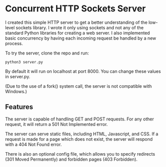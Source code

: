 # Concurrent HTTP Sockets Server

I created this simple HTTP server to get a better understanding of the low-level sockets library. I wrote it only using sockets and not any of the standard Python libraries for creating a web server. I also implemented basic concurrency by having each incoming request be handled by a new process.

To try the server, clone the repo and run:
```
python3 server.py
```

By default it will run on localhost at port 8000. You can change these values in server.py.

(Due to the use of a fork() system call, the server is not compatible with Windows.)

## Features

The server is capable of handling GET and POST requests. For any other request, it will return a 501 Not Implemented error.

The server can serve static files, including HTML, Javascript, and CSS. If a request is made for a page which does not exist, the server will respond with a 404 Not Found error.

There is also an optional config file, which allows you to specify redirects (301 Moved Permanently) and forbidden pages (403 Forbidden).
